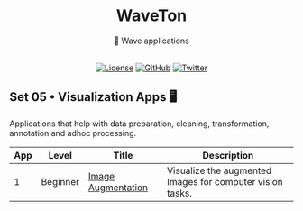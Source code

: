 <div align='center'>

<h1>WaveTon</h1>
💯 Wave applications

<br>
<br>

[![License](https://img.shields.io/badge/license-Apache%202.0-blue.svg?logo=apache)](https://github.com/vopani/waveton/blob/master/LICENSE)
[![GitHub](https://img.shields.io/github/stars/vopani/waveton?color=yellowgreen&logo=github)](https://img.shields.io/github/stars/vopani/waveton?color=yellowgreen&logo=github)
[![Twitter](https://img.shields.io/twitter/follow/vopani)](https://twitter.com/vopani)

</div>

## Set 05 • Visualization Apps 🖥️
Applications that help with data preparation, cleaning, transformation, annotation and adhoc processing.

| App | Level        | Title | Description |
| --- | ------------ | ----- | ----------- |
| 1   | Beginner     | [Image Augmentation](https://github.com/vopani/waveton/tree/main/apps/visualization_apps/image_augmentation) | Visualize the augmented Images for computer vision tasks. |

